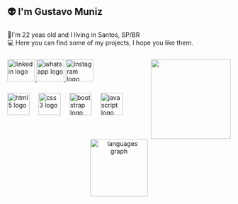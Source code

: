 <h2 align="left">👽 I'm Gustavo Muniz</h2>

###

<p align="left">🧐I'm 22 yeas old and I living in Santos, SP/BR <br>💻 Here you can find some of my projects, I hope you like them.</p>

###

<img align="right" height="180" src="https://media1.giphy.com/media/v1.Y2lkPTc5MGI3NjExd21iNjloN2RoMzU4MGVqNXJxdWNqZ2tmOTZkcGZnMTA0eDJmcjR3NCZlcD12MV9pbnRlcm5hbF9naWZfYnlfaWQmY3Q9Zw/2IudUHdI075HL02Pkk/giphy.gif"  />

###

<div align="left">
  <a href="https://www.linkedin.com/in/gustavomunizdr/" target="_blank">
    <img src="https://raw.githubusercontent.com/maurodesouza/profile-readme-generator/master/src/assets/icons/social/linkedin/default.svg" width="62" height="50" alt="linkedin logo"  />
  </a>
  <a href="https://whatsa.me/5513997947074/?t=Gostei%20do%20seu%20perfil,%20gostaria%20de%20agendar%20uma%20entrevista%20%F0%9F%99%82" target="_blank">
    <img src="https://raw.githubusercontent.com/maurodesouza/profile-readme-generator/master/src/assets/icons/social/whatsapp/default.svg" width="62" height="50" alt="whatsapp logo"  />
  </a>
  <a href="https://www.instagram.com/gmuniz013/" target="_blank">
    <img src="https://raw.githubusercontent.com/maurodesouza/profile-readme-generator/master/src/assets/icons/social/instagram/default.svg" width="62" height="50" alt="instagram logo"  />
  </a>
</div>

###

<div align="left">
  <img src="https://cdn.jsdelivr.net/gh/devicons/devicon/icons/html5/html5-plain.svg" height="50" alt="html5 logo"  />
  <img width="12" />
  <img src="https://cdn.jsdelivr.net/gh/devicons/devicon/icons/css3/css3-plain.svg" height="50" alt="css3 logo"  />
  <img width="12" />
  <img src="https://cdn.jsdelivr.net/gh/devicons/devicon/icons/bootstrap/bootstrap-original.svg" height="50" alt="bootstrap logo"  />
  <img width="12" />
  <img src="https://cdn.jsdelivr.net/gh/devicons/devicon/icons/javascript/javascript-plain.svg" height="50" alt="javascript logo"  />
</div>

###

<br clear="both">

<div align="center" class="mt-10">
  <img src="https://github-readme-stats.vercel.app/api/top-langs?username=devmuniz&locale=en&hide_title=false&layout=compact&card_width=320&langs_count=5&theme=shades-of-purple&hide_border=false&order=2" height="130" alt="languages graph"  />
</div>

###
